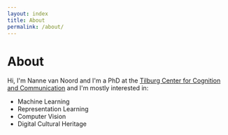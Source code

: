 ```yaml
---
layout: index
title: About
permalink: /about/
---
```


# About 

Hi, I'm Nanne van Noord and I'm a PhD at the 
[Tilburg Center for Cognition and Communication](http://www.tilburguniversity.edu/research/institutes-and-research-groups/ticc/)
and I'm mostly interested in:

* Machine Learning
* Representation Learning
* Computer Vision
* Digital Cultural Heritage
